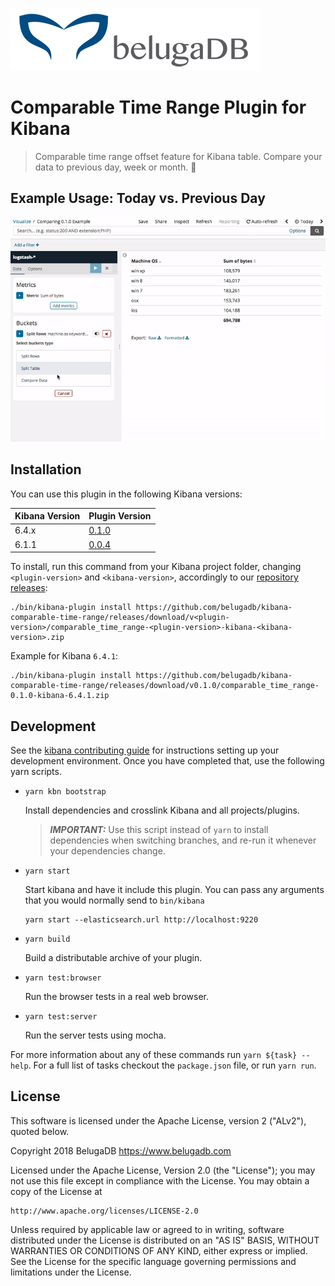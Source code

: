 [![belugadb-logo](docs/img/belugadb.png)](https://www.belugadb.com)

# Comparable Time Range Plugin for Kibana
> Comparable time range offset feature for Kibana table. Compare your data to previous day, week or month. :calendar:

## Example Usage: Today vs. Previous Day
![example-usage.gif](docs/img/example-usage.gif)

## Installation
You can use this plugin in the following Kibana versions:

| Kibana Version  | Plugin Version |
| --------------- | -------------- |
| 6.4.x  | [0.1.0](https://github.com/belugadb/kibana-comparable-time-range/releases/v0.1.0)  |
| 6.1.1  | [0.0.4](https://github.com/belugadb/kibana-comparable-time-range/releases/tag/v0.0.4)  |

To install, run this command from your Kibana project folder, changing `<plugin-version>` and `<kibana-version>`, accordingly to our [repository releases](https://github.com/belugadb/kibana-comparable-time-range/releases):
```
./bin/kibana-plugin install https://github.com/belugadb/kibana-comparable-time-range/releases/download/v<plugin-version>/comparable_time_range-<plugin-version>-kibana-<kibana-version>.zip
```

Example for Kibana `6.4.1`:
```
./bin/kibana-plugin install https://github.com/belugadb/kibana-comparable-time-range/releases/download/v0.1.0/comparable_time_range-0.1.0-kibana-6.4.1.zip
```

## Development

See the [kibana contributing guide](https://github.com/elastic/kibana/blob/master/CONTRIBUTING.md) for instructions setting up your development environment. Once you have completed that, use the following yarn scripts.

  - `yarn kbn bootstrap`

    Install dependencies and crosslink Kibana and all projects/plugins.

    > ***IMPORTANT:*** Use this script instead of `yarn` to install dependencies when switching branches, and re-run it whenever your dependencies change.

  - `yarn start`

    Start kibana and have it include this plugin. You can pass any arguments that you would normally send to `bin/kibana`

      ```
      yarn start --elasticsearch.url http://localhost:9220
      ```

  - `yarn build`

    Build a distributable archive of your plugin.

  - `yarn test:browser`

    Run the browser tests in a real web browser.

  - `yarn test:server`

    Run the server tests using mocha.

For more information about any of these commands run `yarn ${task} --help`. For a full list of tasks checkout the `package.json` file, or run `yarn run`.

## License

This software is licensed under the Apache License, version 2 ("ALv2"), quoted below.

Copyright 2018 BelugaDB <https://www.belugadb.com>

Licensed under the Apache License, Version 2.0 (the "License"); you may not
use this file except in compliance with the License. You may obtain a copy of
the License at

    http://www.apache.org/licenses/LICENSE-2.0

Unless required by applicable law or agreed to in writing, software
distributed under the License is distributed on an "AS IS" BASIS, WITHOUT
WARRANTIES OR CONDITIONS OF ANY KIND, either express or implied. See the
License for the specific language governing permissions and limitations under
the License.

